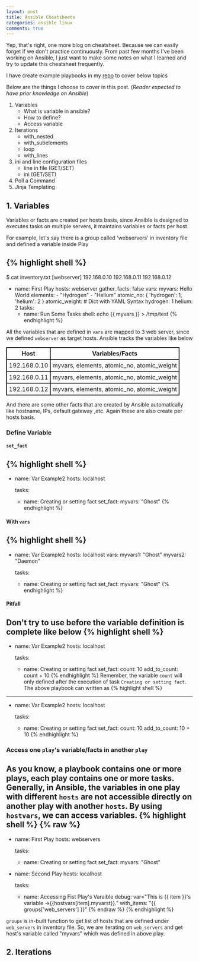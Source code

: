 ```yaml
---
layout: post
title: Ansible Cheatsheets
categories: ansible linux
comments: true
---
```


Yep, that's right, one more blog on cheatsheet. Because we can easily forget if we don't practice continuously. From past few months I've been working on Ansible, I just want to make some notes on what I learned and try to update this cheatsheet frequently.

I have create example playbooks in my [repo](https://github.com/veerendra2/useless-scripts/tree/master/code_snippets/ansible) to cover below topics 

Below are the things I choose to cover in this post. (_Reader expected to have prior knowledge on Ansible_)

1. Variables
   * What is variable in ansible?
   * How to define?
   * Access variable
2. Iterations
   * with_nested
   * with_subelements
   * loop
   * with_lines
3. ini and line configuration files
   * line in file (GET/SET)
   * ini (GET/SET)
4. Poll a Command
5. Jinja Templating

## 1. Variables
Variables or facts are created per hosts basis, since Ansible is designed to executes tasks on multiple servers, it maintains variables or facts per host.

For example, let's say there is a group called 'webservers' in inventory file and defined a variable inside Play


{% highlight shell %}
---
$ cat inventory.txt
[webserver]
192.168.0.10
192.168.0.11
192.168.0.12


- name: First Play
  hosts: webserver
  gather_facts: false
  vars:
    myvars: Hello World
    elements:
      - "Hydrogen"
      - "Helium"
    atomic_no: { 'hydrogen': 1, 'helium': 2 }
    atomic_weight: # Dict with YAML Syntax
      hydrogen: 1
      helium: 2
   tasks:
   - name: Run Some Tasks
     shell: echo {{ myvars }} > /tmp/test
{% endhighlight %}

All the variables that are defined in `vars` are mapped to 3 web server, since we defined `webserver` as target hosts. Ansible tracks the variables like below

<table class="tablelines">
 <tr>
  <th>Host</th><th>Variables/Facts</th>
 </tr>
 <tr>
  <td>192.168.0.10</td><td>myvars, elements, atomic_no, atomic_weight</td>
 </tr>
 <tr>
  <td>192.168.0.11</td><td>myvars, elements, atomic_no, atomic_weight</td>
 </tr>
 <tr>
  <td>192.168.0.12</td><td>myvars, elements, atomic_no, atomic_weight</td>
 </tr>
</table>

And there are some other facts that are created by Ansible automatically like hostname, IPs, default gateway ,etc. Again these are also create per hosts basis. 

### Define Variable

#### `set_fact`
 
{% highlight shell %}
---
- name: Var Example2
  hosts: localhost
  
  tasks:
  - name: Creating or setting fact
    set_fact:
      myvars: "Ghost"
{% endhighlight %}

#### With `vars`
{% highlight shell %}
---
- name: Var Example2
  hosts: localhost
  vars:
    myvars1: "Ghost"
    myvars2: "Daemon"
  
  tasks:
  - name: Creating or setting fact
    set_fact:
      myvars: "Ghost"
{% endhighlight %}

#### Pitfall
Don't try to use before the variable definition is complete like below
{% highlight shell %}
---
- name: Var Example2
  hosts: localhost
  
  tasks:
  - name: Creating or setting fact
    set_fact:
      count: 10
      add_to_count: count + 10
{% endhighlight %}
Remember, the variable `count` will only defined after the execution of task `Creating or setting fact`. The above playbook can written as
{% highlight shell %}
---
- name: Var Example2
  hosts: localhost
  
  tasks:
  - name: Creating or setting fact
    set_fact:
      count: 10
      add_to_count: 10 + 10
{% endhighlight %}

### Access one `play`'s variable/facts in another `play`
As you know, a playbook contains one or more plays, each play contains one or more tasks. Generally, in Ansible, the variables in one play with different `hosts` are not accessible directly on another play with another `hosts`. By using `hostvars`, we can access variables.
{% highlight shell %}
{% raw %}
---
- name: First Play
  hosts: webservers
  
  tasks:
  - name: Creating or setting fact
    set_fact:
      myvars: "Ghost"
 
- name: Second Play
  hosts: localhost
  
  tasks:
  - name: Accessing Fist Play's Varaible
    debug: var="This is {{ item }}'s variable ->{{hostvars[item].myvarst}}."
    with_items: "{{ groups['web_servers'] }}"
{% endraw %}
{% endhighlight %}

`groups` is in-built function to get list of hosts that are defined under `web_servers` in inventory file. So, we are iterating on `web_servers` and get host's variable called "myvars" which was defined in above play.


## 2. Iterations


<style>
.tablelines table, .tablelines td, .tablelines th {
        border: 2px solid black;
        padding: 5px;
        }
.tablelines th{
 text-align:center;
 font-weight:bold
}

.PageNavigation {
  font-size: 16px;
  display: block;
  width: auto;
  overflow: hidden;
}

.PageNavigation a {
  display: block;
  width: 80%;
  float: left;
  margin: 1em 0;
}

.PageNavigation .next {
  text-align: left;
}

</style>